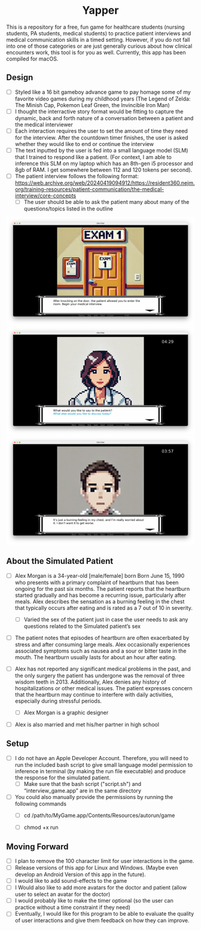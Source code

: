 
<div align="center">
             <h1>Yapper</h1>
</div>


This is a repository for a free, fun game for healthcare students (nursing students, PA students, medical students) to practice patient interviews and medical communication skills in a timed setting. However, if you do not fall into one of those categories or are just generally curious about how clinical encounters work, this tool is for you as well. Currently, this app has been compiled for macOS.

## Design
- [ ] Styled like a 16 bit gameboy advance game to pay homage some of my favorite video games during my childhood years (The Legend of Zelda: The Minish Cap, Pokemon Leaf Green, the Invincible Iron Man)
- [ ] I thought the interractive story format would be fitting to capture the dynamic, back and forth nature of a conversation between a patient and the medical interviewer
- [ ] Each interaction requires the user to set the amount of time they need for the interview. After the countdown timer finishes, the user is asked whether they would like to end or continue the interview
- [ ] The text inputted by the user is fed into a small language model (SLM) that I trained to respond like a patient. (For context, I am able to inference this SLM on my laptop which has an 8th-gen i5 processor and 8gb of RAM. I get somewhere between 112 and 120 tokens per second). 
- [ ] The patient interview follows the following format: https://web.archive.org/web/20240419094912/https://resident360.nejm.org/training-resources/patient-communication/the-medical-interview/core-concepts
    - [ ] The user should be able to ask the patient many about many of the questions/topics listed in the outline

 ![Alt text](screenshots/1.png)
 ![Alt text](screenshots/2.png)
 ![Alt text](screenshots/3.png)


## About the Simulated Patient
- [ ] Alex Morgan is a 34-year-old [male/female] born Born June 15, 1990 who presents with a primary complaint of heartburn that has been ongoing for the past six months. The patient reports that the heartburn started gradually and has become a recurring issue, particularly after meals. Alex describes the sensation as a burning feeling in the chest that typically occurs after eating and is rated as a 7 out of 10 in severity.
    - [ ] Varied the sex of the patient just in case the user needs to ask any questions related to the Simulated patient’s sex
- [ ] The patient notes that episodes of heartburn are often exacerbated by stress and after consuming large meals. Alex occasionally experiences associated symptoms such as nausea and a sour or bitter taste in the mouth. The heartburn usually lasts for about an hour after eating.
- [ ] Alex has not reported any significant medical problems in the past, and the only surgery the patient has undergone was the removal of three wisdom teeth in 2013. Additionally, Alex denies any history of hospitalizations or other medical issues. The patient expresses concern that the heartburn may continue to interfere with daily activities, especially during stressful periods.
    - [ ] Alex Morgan is a graphic designer
- [ ] Alex is also married and met his/her partner in high school


## Setup
- [ ] I do not have an Apple Developer Account. Therefore, you will need to run the included bash script to give small language model permission to inference in terminal (by making the run file executable) and produce the response for the simulated patient. 
    - [ ] Make sure that the bash script ("script.sh") and “interview_game.app” are in the same directory
- [ ] You could also manually provide the permissions by running the following commands
    - [ ] cd /path/to/MyGame.app/Contents/Resources/autorun/game
    - [ ] chmod +x run


## Moving Forward
- [ ] I plan to remove the 100 character limit for user interactions in the game.
- [ ] Release versions of this app for Linux and Windows. (Maybe even develop an Android Version of this app in the future).
- [ ] I would like to add sound-effects to the game 
- [ ] I Would also like to add more avatars for the doctor and patient (allow user to select an avatar for the doctor)
- [ ] I would probably like to make the timer optional (so the user can practice without a time constraint if they need)
- [ ] Eventually, I would like for this program to be able to evaluate the quality of user interactions and give them feedback on how they can improve. 
